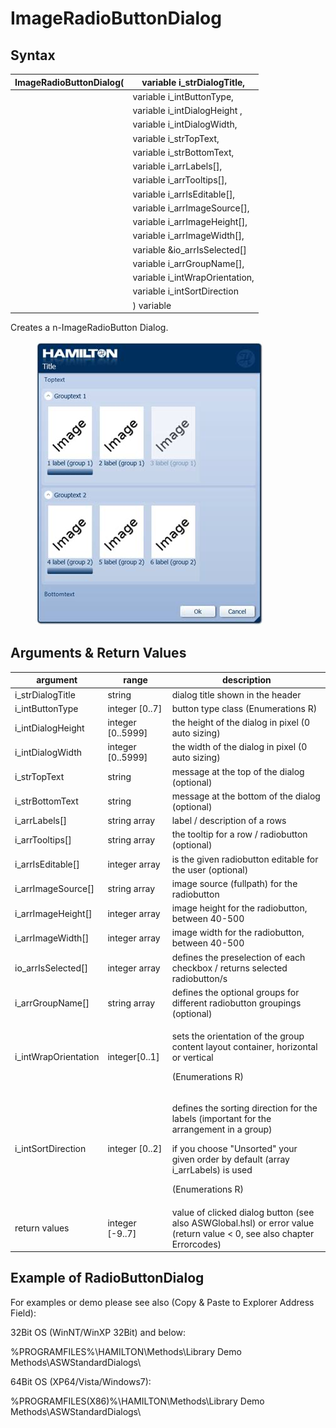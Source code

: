 # ImageRadioButtonDialog

## Syntax

| ImageRadioButtonDialog( | variable i\_strDialogTitle,     |
| ----------------------- | ------------------------------- |
|                         | variable i\_intButtonType,      |
|                         | variable i\_intDialogHeight ,   |
|                         | variable i\_intDialogWidth,     |
|                         | variable i\_strTopText,         |
|                         | variable i\_strBottomText,      |
|                         | variable i\_arrLabels\[],       |
|                         | variable i\_arrTooltips\[],     |
|                         | variable i\_arrIsEditable\[],   |
|                         | variable i\_arrImageSource\[],  |
|                         | variable i\_arrImageHeight\[],  |
|                         | variable i\_arrImageWidth\[],   |
|                         | variable \&io\_arrIsSelected\[] |
|                         | variable i\_arrGroupName\[],    |
|                         | variable i\_intWrapOrientation, |
|                         | variable i\_intSortDirection    |
|                         | ) variable                      |

Creates a n-ImageRadioButton Dialog.

<figure><img src="../../../../.gitbook/assets/image (4).png" alt=""><figcaption></figcaption></figure>

## Arguments & Return Values



| argument              | range              | description                                                                                                                                                                                                  |
| --------------------- | ------------------ | ------------------------------------------------------------------------------------------------------------------------------------------------------------------------------------------------------------ |
| i\_strDialogTitle     | string             | dialog title shown in the header                                                                                                                                                                             |
| i\_intButtonType      | integer \[0..7]    | button type class (Enumerations R)                                                                                                                                                                           |
| i\_intDialogHeight    | integer \[0..5999] | the height of the dialog in pixel (0 auto sizing)                                                                                                                                                            |
| i\_intDialogWidth     | integer \[0..5999] | the width of the dialog in pixel (0 auto sizing)                                                                                                                                                             |
| i\_strTopText         | string             | message at the top of the dialog (optional)                                                                                                                                                                  |
| i\_strBottomText      | string             | message at the bottom of the dialog (optional)                                                                                                                                                               |
| i\_arrLabels\[]       | string array       | label / description of a rows                                                                                                                                                                                |
| i\_arrTooltips\[]     | string array       | the tooltip for a row / radiobutton (optional)                                                                                                                                                               |
| i\_arrIsEditable\[]   | integer array      | is the given radiobutton editable for the user (optional)                                                                                                                                                    |
| i\_arrImageSource\[]  | string array       | image source (fullpath) for the radiobutton                                                                                                                                                                  |
| i\_arrImageHeight\[]  | integer array      | image height for the radiobutton, between 40-500                                                                                                                                                             |
| i\_arrImageWidth\[]   | integer array      | image width for the radiobutton, between 40-500                                                                                                                                                              |
| io\_arrIsSelected\[]  | integer array      | defines the preselection of each checkbox / returns selected radiobutton/s                                                                                                                                   |
| i\_arrGroupName\[]    | string array       | defines the optional groups for different radiobutton groupings (optional)                                                                                                                                   |
| i\_intWrapOrientation | integer\[0..1]     | <p>sets the orientation of the group content layout container, horizontal or vertical</p><p>(Enumerations R)</p>                                                                                             |
| i\_intSortDirection   | integer \[0..2]    | <p>defines the sorting direction for the labels (important for the arrangement in a group)</p><p>if you choose "Unsorted" your given order by default (array i_arrLabels) is used</p><p>(Enumerations R)</p> |
| return values         | integer \[-9..7]   | value of clicked dialog button (see also ASWGlobal.hsl) or error value (return value < 0, see also chapter Errorcodes)                                                                                       |

## Example of RadioButtonDialog

For examples or demo please see also (Copy & Paste to Explorer Address Field):

32Bit OS (WinNT/WinXP 32Bit) and below:

%PROGRAMFILES%\HAMILTON\Methods\Library Demo Methods\ASWStandardDialogs\\

64Bit OS (XP64/Vista/Windows7):

%PROGRAMFILES(X86)%\HAMILTON\Methods\Library Demo Methods\ASWStandardDialogs\\
